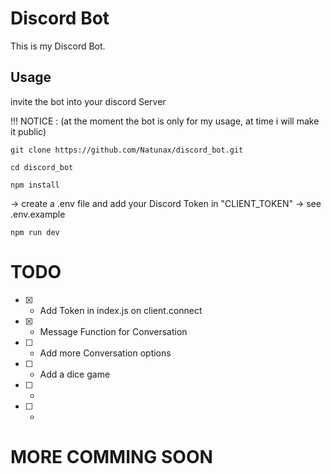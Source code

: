 # Discord Bot 
This is my Discord Bot.

## Usage
invite the bot into your discord Server 

!!! NOTICE : (at the moment the bot is only for my usage, at time i will make it public)
```
git clone https://github.com/Natunax/discord_bot.git

cd discord_bot

npm install
```
-> create a .env file and add your Discord Token in "CLIENT_TOKEN" -> see .env.example

```
npm run dev
```


# TODO
* [x] - Add Token in index.js on client.connect
* [x] - Message Function for Conversation
* [ ] - Add more Conversation options
* [ ] - Add a dice game
* [ ] - 
* [ ] - 


# MORE COMMING SOON
